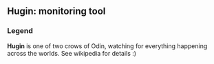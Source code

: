## Hugin: monitoring tool

### Legend

**Hugin** is one of two crows of Odin, watching for everything happening across the worlds. See wikipedia for details :)
